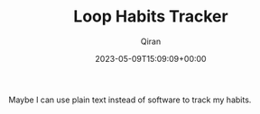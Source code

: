 ﻿---
title: Loop Habits Tracker
author: Qiran
type: post
date: 2023-05-09T15:09:09+00:00
aliases: ["/loop-habits-tracker/"]
xyz_twap:
  - 1
categories:
  - Habit
  - Software

---
Maybe I can use plain text instead of software to track my habits.
